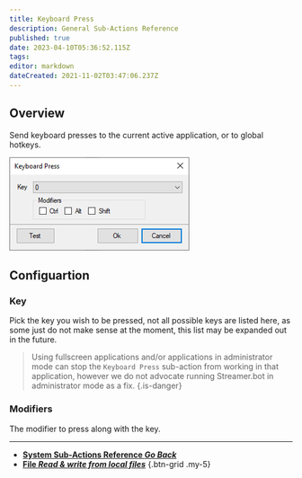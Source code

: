 ```yaml
---
title: Keyboard Press
description: General Sub-Actions Reference
published: true
date: 2023-04-10T05:36:52.115Z
tags: 
editor: markdown
dateCreated: 2021-11-02T03:47:06.237Z
---
```


## Overview
Send keyboard presses to the current active application, or to global hotkeys.

![sub-action-keyboard-press-001.png](/sub-action-keyboard-press-001.png)

## Configuartion
### Key
Pick the key you wish to be pressed, not all possible keys are listed here, as some just do not make sense at the moment, this list may be expanded out in the future.

> Using fullscreen applications and/or applications in administrator mode can stop the `Keyboard Press` sub-action from working in that application, however we do not advocate running Streamer.bot in administrator mode as a fix.
{.is-danger}

### Modifiers
The modifier to press along with the key.

---

- [<i class="mdi mdi-chevron-left"></i>**System Sub-Actions Reference *Go Back***](/Sub-Actions/System)  
- [<i class="mdi mdi-file-code primary--text"></i>**File *Read &amp; write from local files***](/Sub-Actions/File)
{.btn-grid .my-5}